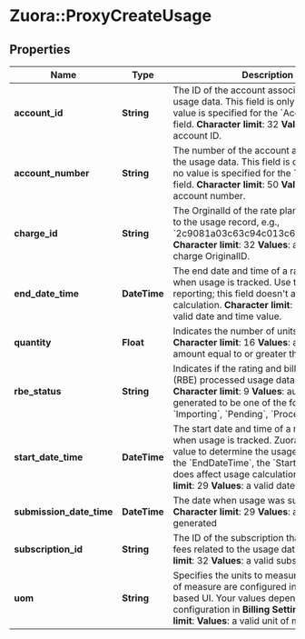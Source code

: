 # Zuora::ProxyCreateUsage

## Properties
Name | Type | Description | Notes
------------ | ------------- | ------------- | -------------
**account_id** | **String** |  The ID of the account associated with the usage data. This field is only required if no value is specified for the &#x60;AccountNumber&#x60; field. **Character limit**: 32 **Values**: a valid account ID.  | [optional] 
**account_number** | **String** |  The number of the account associated with the usage data. This field is only required if no value is specified for the &#x60;AccountId&#x60; field. **Character limit**: 50 **Values**: a valid account number.  | [optional] 
**charge_id** | **String** |  The OrginalId of the rate plan charge related to the usage record, e.g., &#x60;2c9081a03c63c94c013c6873357a0117&#x60; **Character limit**: 32 **Values**: a valid rate plan charge OriginalID.  | [optional] 
**end_date_time** | **DateTime** |  The end date and time of a range of time when usage is tracked. Use this field for reporting; this field doesn&#39;t affect usage calculation. **Character limit**: 29 **Values**: a valid date and time value.  | [optional] 
**quantity** | **Float** |  Indicates the number of units used. **Character limit**: 16 **Values**: a valid decimal amount equal to or greater than 0  | 
**rbe_status** | **String** |  Indicates if the rating and billing engine (RBE) processed usage data for an invoice. **Character limit**: 9 **Values**: automatically generated to be one of the following values: &#x60;Importing&#x60;, &#x60;Pending&#x60;, &#x60;Processed&#x60;  | [optional] 
**start_date_time** | **DateTime** |  The start date and time of a range of time when usage is tracked. Zuora uses this field value to determine the usage date. Unlike the &#x60;EndDateTime&#x60;, the &#x60;StartDateTime&#x60; field does affect usage calculation. **Character limit**: 29 **Values**: a valid date and time value  | 
**submission_date_time** | **DateTime** |  The date when usage was submitted. **Character limit**: 29 **Values**: automatically generated  | [optional] 
**subscription_id** | **String** |  The ID of the subscription that contains the fees related to the usage data. **Character limit**: 32 **Values**: a valid subscription ID  | [optional] 
**uom** | **String** |  Specifies the units to measure usage. Units of measure are configured in the web-based UI. Your values depend on your configuration in **Billing Settings**. **Character limit**: **Values**: a valid unit of measure  | 


